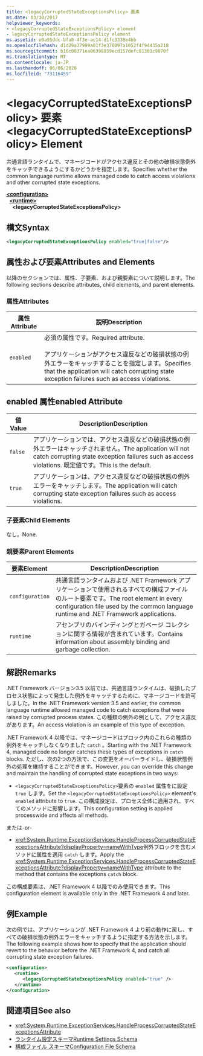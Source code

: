 ```yaml
---
title: <legacyCorruptedStateExceptionsPolicy> 要素
ms.date: 03/30/2017
helpviewer_keywords:
- <legacyCorruptedStateExceptionsPolicy> element
- legacyCorruptedStateExceptionsPolicy element
ms.assetid: e0a55ddc-bfa8-4f3e-ac14-d1fc3330e4bb
ms.openlocfilehash: d1d29a37999a01f3e370897a1052f4f94435a218
ms.sourcegitcommit: b16c00371ea06398859ecd157defc81301c9070f
ms.translationtype: MT
ms.contentlocale: ja-JP
ms.lasthandoff: 06/06/2020
ms.locfileid: "73116459"
---
```

# <a name="legacycorruptedstateexceptionspolicy-element"></a><span data-ttu-id="c46bb-102">\<legacyCorruptedStateExceptionsPolicy> 要素</span><span class="sxs-lookup"><span data-stu-id="c46bb-102">\<legacyCorruptedStateExceptionsPolicy> Element</span></span>
<span data-ttu-id="c46bb-103">共通言語ランタイムで、マネージコードがアクセス違反とその他の破損状態例外をキャッチできるようにするかどうかを指定します。</span><span class="sxs-lookup"><span data-stu-id="c46bb-103">Specifies whether the common language runtime allows managed code to catch access violations and other corrupted state exceptions.</span></span>  
  
[**\<configuration>**](../configuration-element.md)\
&nbsp;&nbsp;[**\<runtime>**](runtime-element.md)\
&nbsp;&nbsp;&nbsp;&nbsp;**\<legacyCorruptedStateExceptionsPolicy>**  
  
## <a name="syntax"></a><span data-ttu-id="c46bb-104">構文</span><span class="sxs-lookup"><span data-stu-id="c46bb-104">Syntax</span></span>  
  
```xml  
<legacyCorruptedStateExceptionsPolicy enabled="true|false"/>  
```  
  
## <a name="attributes-and-elements"></a><span data-ttu-id="c46bb-105">属性および要素</span><span class="sxs-lookup"><span data-stu-id="c46bb-105">Attributes and Elements</span></span>  
 <span data-ttu-id="c46bb-106">以降のセクションでは、属性、子要素、および親要素について説明します。</span><span class="sxs-lookup"><span data-stu-id="c46bb-106">The following sections describe attributes, child elements, and parent elements.</span></span>  
  
### <a name="attributes"></a><span data-ttu-id="c46bb-107">属性</span><span class="sxs-lookup"><span data-stu-id="c46bb-107">Attributes</span></span>  
  
|<span data-ttu-id="c46bb-108">属性</span><span class="sxs-lookup"><span data-stu-id="c46bb-108">Attribute</span></span>|<span data-ttu-id="c46bb-109">説明</span><span class="sxs-lookup"><span data-stu-id="c46bb-109">Description</span></span>|  
|---------------|-----------------|  
|`enabled`|<span data-ttu-id="c46bb-110">必須の属性です。</span><span class="sxs-lookup"><span data-stu-id="c46bb-110">Required attribute.</span></span><br /><br /> <span data-ttu-id="c46bb-111">アプリケーションがアクセス違反などの破損状態の例外エラーをキャッチすることを指定します。</span><span class="sxs-lookup"><span data-stu-id="c46bb-111">Specifies that the application will catch corrupting state exception failures such as access violations.</span></span>|  
  
## <a name="enabled-attribute"></a><span data-ttu-id="c46bb-112">enabled 属性</span><span class="sxs-lookup"><span data-stu-id="c46bb-112">enabled Attribute</span></span>  
  
|<span data-ttu-id="c46bb-113">値</span><span class="sxs-lookup"><span data-stu-id="c46bb-113">Value</span></span>|<span data-ttu-id="c46bb-114">Description</span><span class="sxs-lookup"><span data-stu-id="c46bb-114">Description</span></span>|  
|-----------|-----------------|  
|`false`|<span data-ttu-id="c46bb-115">アプリケーションでは、アクセス違反などの破損状態の例外エラーはキャッチされません。</span><span class="sxs-lookup"><span data-stu-id="c46bb-115">The application will not catch corrupting state exception failures such as access violations.</span></span> <span data-ttu-id="c46bb-116">既定値です。</span><span class="sxs-lookup"><span data-stu-id="c46bb-116">This is the default.</span></span>|  
|`true`|<span data-ttu-id="c46bb-117">アプリケーションは、アクセス違反などの破損状態の例外エラーをキャッチします。</span><span class="sxs-lookup"><span data-stu-id="c46bb-117">The application will catch corrupting state exception failures such as access violations.</span></span>|  
  
### <a name="child-elements"></a><span data-ttu-id="c46bb-118">子要素</span><span class="sxs-lookup"><span data-stu-id="c46bb-118">Child Elements</span></span>  
 <span data-ttu-id="c46bb-119">なし。</span><span class="sxs-lookup"><span data-stu-id="c46bb-119">None.</span></span>  
  
### <a name="parent-elements"></a><span data-ttu-id="c46bb-120">親要素</span><span class="sxs-lookup"><span data-stu-id="c46bb-120">Parent Elements</span></span>  
  
|<span data-ttu-id="c46bb-121">要素</span><span class="sxs-lookup"><span data-stu-id="c46bb-121">Element</span></span>|<span data-ttu-id="c46bb-122">Description</span><span class="sxs-lookup"><span data-stu-id="c46bb-122">Description</span></span>|  
|-------------|-----------------|  
|`configuration`|<span data-ttu-id="c46bb-123">共通言語ランタイムおよび .NET Framework アプリケーションで使用されるすべての構成ファイルのルート要素です。</span><span class="sxs-lookup"><span data-stu-id="c46bb-123">The root element in every configuration file used by the common language runtime and .NET Framework applications.</span></span>|  
|`runtime`|<span data-ttu-id="c46bb-124">アセンブリのバインディングとガベージ コレクションに関する情報が含まれています。</span><span class="sxs-lookup"><span data-stu-id="c46bb-124">Contains information about assembly binding and garbage collection.</span></span>|  
  
## <a name="remarks"></a><span data-ttu-id="c46bb-125">解説</span><span class="sxs-lookup"><span data-stu-id="c46bb-125">Remarks</span></span>  
 <span data-ttu-id="c46bb-126">.NET Framework バージョン3.5 以前では、共通言語ランタイムは、破損したプロセス状態によって発生した例外をキャッチするために、マネージコードを許可しました。</span><span class="sxs-lookup"><span data-stu-id="c46bb-126">In the .NET Framework version 3.5 and earlier, the common language runtime allowed managed code to catch exceptions that were raised by corrupted process states.</span></span> <span data-ttu-id="c46bb-127">この種類の例外の例として、アクセス違反があります。</span><span class="sxs-lookup"><span data-stu-id="c46bb-127">An access violation is an example of this type of exception.</span></span>  
  
 <span data-ttu-id="c46bb-128">.NET Framework 4 以降では、マネージコードはブロック内のこれらの種類の例外をキャッチしなくなりました `catch` 。</span><span class="sxs-lookup"><span data-stu-id="c46bb-128">Starting with the .NET Framework 4, managed code no longer catches these types of exceptions in `catch` blocks.</span></span> <span data-ttu-id="c46bb-129">ただし、次の2つの方法で、この変更をオーバーライドし、破損状態例外の処理を維持することができます。</span><span class="sxs-lookup"><span data-stu-id="c46bb-129">However, you can override this change and maintain the handling of corrupted state exceptions in two ways:</span></span>  
  
- <span data-ttu-id="c46bb-130">`<legacyCorruptedStateExceptionsPolicy>`要素の `enabled` 属性をに設定 `true` します。</span><span class="sxs-lookup"><span data-stu-id="c46bb-130">Set the `<legacyCorruptedStateExceptionsPolicy>` element's `enabled` attribute to `true`.</span></span> <span data-ttu-id="c46bb-131">この構成設定は、プロセス全体に適用され、すべてのメソッドに影響します。</span><span class="sxs-lookup"><span data-stu-id="c46bb-131">This configuration setting is applied processwide and affects all methods.</span></span>  
  
 <span data-ttu-id="c46bb-132">または</span><span class="sxs-lookup"><span data-stu-id="c46bb-132">-or-</span></span>  
  
- <span data-ttu-id="c46bb-133"><xref:System.Runtime.ExceptionServices.HandleProcessCorruptedStateExceptionsAttribute?displayProperty=nameWithType>例外ブロックを含むメソッドに属性を適用 `catch` します。</span><span class="sxs-lookup"><span data-stu-id="c46bb-133">Apply the <xref:System.Runtime.ExceptionServices.HandleProcessCorruptedStateExceptionsAttribute?displayProperty=nameWithType> attribute to the method that contains the exceptions `catch` block.</span></span>  
  
 <span data-ttu-id="c46bb-134">この構成要素は、.NET Framework 4 以降でのみ使用できます。</span><span class="sxs-lookup"><span data-stu-id="c46bb-134">This configuration element is available only in the .NET Framework 4 and later.</span></span>  
  
## <a name="example"></a><span data-ttu-id="c46bb-135">例</span><span class="sxs-lookup"><span data-stu-id="c46bb-135">Example</span></span>  
 <span data-ttu-id="c46bb-136">次の例では、アプリケーションが .NET Framework 4 より前の動作に戻し、すべての破損状態の例外エラーをキャッチするように指定する方法を示します。</span><span class="sxs-lookup"><span data-stu-id="c46bb-136">The following example shows how to specify that the application should revert to the behavior before the .NET Framework 4, and catch all corrupting state exception failures.</span></span>  
  
```xml  
<configuration>  
   <runtime>  
      <legacyCorruptedStateExceptionsPolicy enabled="true" />  
   </runtime>  
</configuration>  
```  
  
## <a name="see-also"></a><span data-ttu-id="c46bb-137">関連項目</span><span class="sxs-lookup"><span data-stu-id="c46bb-137">See also</span></span>

- <xref:System.Runtime.ExceptionServices.HandleProcessCorruptedStateExceptionsAttribute>
- [<span data-ttu-id="c46bb-138">ランタイム設定スキーマ</span><span class="sxs-lookup"><span data-stu-id="c46bb-138">Runtime Settings Schema</span></span>](index.md)
- [<span data-ttu-id="c46bb-139">構成ファイル スキーマ</span><span class="sxs-lookup"><span data-stu-id="c46bb-139">Configuration File Schema</span></span>](../index.md)
